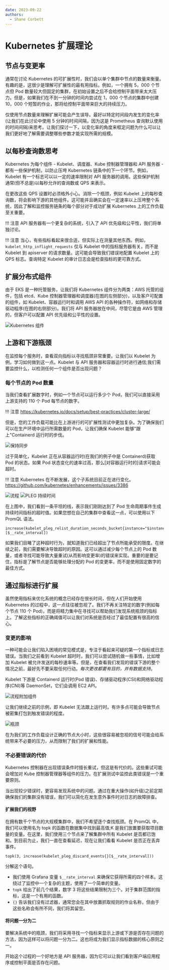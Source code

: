 ```yaml
---
date: 2023-09-22
authors: 
  - Shane Corbett
---
```

# Kubernetes 扩展理论

## 节点与变更率
通常在讨论 Kubernetes 的可扩展性时，我们会以单个集群中节点的数量来衡量。有趣的是，这很少是理解可扩展性的最有用指标。例如，一个拥有 5，000 个节点但 Pod 数量较大但固定的集群，在初始设置之后不会给控制平面带来太大压力。但是，如果我们在不到一分钟的时间内尝试在 1，000 个节点的集群中创建 10，000 个短暂的作业，那将给控制平面带来巨大的持续压力。

仅使用节点数量来理解扩展可能会产生误导。最好以特定时间段内发生的变化率(让我们在此讨论中使用 5 分钟的时间间隔，因为这是 Prometheus 查询默认使用的时间间隔)来思考。让我们探讨一下，以变化率的角度来框定问题为什么可以让我们更好地了解需要调整哪些参数才能实现所需的规模。

## 以每秒查询数思考
Kubernetes 为每个组件 - Kubelet、调度器、Kube 控制器管理器和 API 服务器 - 都有一些保护机制，以防止压垮 Kubernetes 链条中的下一个环节。例如，Kubelet 有一个标志可以以一定的速率限制对 API 服务器的调用。这些保护机制通常(但不总是)以每秒允许的查询数或 QPS 来表示。

在更改这些 QPS 设置时必须格外小心。消除一个瓶颈，例如 Kubelet 上的每秒查询数，将会影响下游的其他组件。这可能并且确实会在一定速率以上压垮整个系统，因此了解和监控服务链条的每个部分对于成功扩展 Kubernetes 上的工作负载至关重要。

!!! 注意
    API 服务器有一个更复杂的系统，引入了 API 优先级和公平性，我们将单独讨论。

!!! 注意
    当心，有些指标看起来很合适，但实际上在测量其他东西。例如，`kubelet_http_inflight_requests` 仅与 Kubelet 中的指标服务器有关，而不是 Kubelet 到 apiserver 的请求数量。这可能会导致我们错误地配置 Kubelet 上的 QPS 标志。查询特定 Kubelet 的审计日志会是检查指标的更可靠方式。

## 扩展分布式组件
由于 EKS 是一种托管服务，让我们将 Kubernetes 组件分为两类：AWS 托管的组件，包括 etcd、Kube 控制器管理器和调度器(在图的左侧部分)，以及客户可配置的组件，如 Kubelet、容器运行时和调用 AWS API 的各种操作符，如网络和存储驱动程序(在图的右侧部分)。我们将 API 服务器放在中间，尽管它是由 AWS 管理的，但客户可以配置 API 优先级和公平性的设置。

![Kubernetes 组件](../images/k8s-components.png)

## 上游和下游瓶颈
在监控每个服务时，查看双向指标以寻找瓶颈非常重要。让我们以 Kubelet 为例，学习如何做到这一点。Kubelet 与 API 服务器和容器运行时进行通信;我们需要监控什么，以检测任何一个组件是否出现问题？

### 每个节点的 Pod 数量
当我们查看扩展数字时，例如一个节点可以运行多少个 Pod，我们可以直接采用上游支持的 110 个 Pod 每节点的数字。

!!! 注意
    https://kubernetes.io/docs/setup/best-practices/cluster-large/

但是，您的工作负载可能比在上游进行的可扩展性测试中更加复杂。为了确保我们可以在生产环境中运行所需数量的 Pod，让我们确保 Kubelet 能够"跟上"Containerd 运行时的步伐。

![保持同步](../images/keeping-up.png)

过于简单化，Kubelet 正在从容器运行时(在我们的例子中是 Containerd)获取 Pod 的状态。如果 Pod 状态变化的速率过高，那么[对容器运行时的]请求可能会超时。

!!! 注意
    Kubernetes 在不断发展，这个子系统目前正在进行变化。https://github.com/kubernetes/enhancements/issues/3386

![流程](../images/flow.png)
![PLEG 持续时间](../images/PLEG-duration.png)

在上图中，我们看到一条平坦的线，表示我们刚刚达到了 Pod 生命周期事件生成持续时间指标的超时值。如果您想在自己的集群中查看这一点，可以使用以下 PromQL 语法。

```
increase(kubelet_pleg_relist_duration_seconds_bucket{instance="$instance"}[$__rate_interval])
```

如果我们目睹了这种超时行为，就知道我们已经超出了节点所能承受的限度。在继续之前，我们需要解决导致超时的原因。这可以通过减少每个节点上的 Pod 数量，或者寻找可能导致大量重试(从而影响变更率)的错误来实现。重要的是要记住，指标是了解节点是否能够处理分配的 Pod 的变更率，而不是使用固定数字的最佳方式。

## 通过指标进行扩展
虽然使用指标来优化系统的概念已经存在很长时间，但在人们开始使用 Kubernetes 的过程中，这一点往往被忽视了。我们不再关注特定的数字(例如每个节点 110 个 Pod)，而是将精力集中在寻找可以帮助我们发现系统瓶颈的指标上。了解这些指标的正确阈值可以让我们对系统是否经过了最佳配置有很高的信心。

### 变更的影响
一种可能会让我们陷入困境的常见模式是，专注于看起来可疑的第一个指标或日志错误。当我们之前看到 Kubelet 超时时，我们可以尝试随机做一些事情，比如增加 Kubelet 被允许发送的每秒速率等。但是，在查看我们发现的错误下游的整个情况之前，最好先不要采取任何行动。*每次更改都要有目的，并有数据支持*。

Kubelet 下游是 Containerd 运行时(Pod 错误)、存储驱动程序(CSI)和网络驱动程序(CNI)等 DaemonSet，它们会调用 EC2 API。

![流程附加组件](../images/flow-addons.png)

让我们继续之前的示例，即 Kubelet 无法跟上运行时。有许多点可能会导致节点被密集打包到触发错误的程度。

![瓶颈](../images/bottlenecks.png)

在为我们的工作负载设计正确的节点大小时，这些很容易被忽视的信号可能会给系统带来不必要的压力，从而限制了我们的扩展和性能。

### 不必要错误的代价

Kubernetes 控制器在出现错误条件时擅长重试，但这是有代价的。这些重试可能会增加对 Kube 控制器管理器等组件的压力。在扩展测试中监控此类错误是一个重要原则。

当出现较少错误时，更容易发现系统中的问题。通过在重大操作(如升级)之前定期确保我们的集群没有错误，我们可以简化在发生意外事件时对日志的故障排查。

#### 扩展我们的视野

在拥有数千个节点的大规模集群中，我们不希望逐个查找瓶颈。在 PromQL 中，我们可以使用名为 topk 的函数在数据集中找到最高值;K 是我们放置要获取项目数量的变量。在这里，我们使用三个节点来了解集群中所有 Kubelet 是否都已饱和。到目前为止，我们一直在查看延迟，现在让我们看看 Kubelet 是否正在丢弃事件。

```
topk(3, increase(kubelet_pleg_discard_events{}[$__rate_interval]))
```

分解这个语句。

* 我们使用 Grafana 变量 `$__rate_interval` 来确保它获得所需的四个样本。这绕过了监控中一个复杂的主题，使用了一个简单的变量。
* `topk` 给出了前几个结果，数字 3 将这些结果限制为三个。对于集群范围的指标，这是一个有用的函数。
* `{}` 告诉我们没有过滤器，通常您会在其中放置抓取规则的作业名称，但由于这些名称会有所不同，我们将其留空。

#### 将问题一分为二

要解决系统中的瓶颈，我们将采用寻找一个指标来显示上游或下游是否存在问题的方法，因为这样可以将问题一分为二。这也将成为我们显示指标数据的核心原则之一。

开始这个过程的一个好地方是 API 服务器，因为它可以让我们看到客户端应用程序或控制平面是否存在问题。